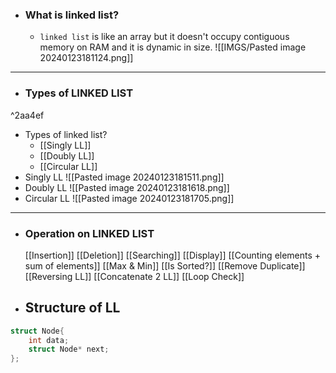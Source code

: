 

- ### What is linked list?
	- `linked list` is like an array but it doesn't occupy contiguous memory on RAM and it is dynamic in size.
	![[IMGS/Pasted image 20240123181124.png]]

-----

- ### Types of LINKED LIST

^2aa4ef

- Types of linked list?
	- [[Singly LL]]
	- [[Doubly LL]]
	- [[Circular LL]]
- Singly LL
	![[Pasted image 20240123181511.png]]
- Doubly LL
	![[Pasted image 20240123181618.png]]
- Circular LL
	 ![[Pasted image 20240123181705.png]]


---

- ### Operation on LINKED LIST
	[[Insertion]]
	[[Deletion]]
	[[Searching]] 
	[[Display]]
	[[Counting elements + sum of elements]]
	[[Max & Min]]
	[[Is Sorted?]]
	[[Remove Duplicate]]
	[[Reversing LL]]
	[[Concatenate 2 LL]]
	[[Loop Check]]
	
	


- ## Structure of LL
```c++
struct Node{
	int data;
	struct Node* next;
};
```


